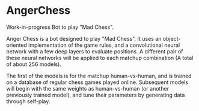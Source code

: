 # AngerChess
Work-in-progress Bot to play "Mad Chess".

Anger Chess is a bot designed to play "Mad Chess". It uses an object-oriented implementation of the game rules, and a convolutional neural network 
with a few deep layers to evaluate positions. A different pair of these neural networks will be applied to each matchup combination (A total of about 256 models).

The first of the models is for the matchup human-vs-human, and is trained on a database of regular chess games played online. Subsequent models will begin with
the same weights as human-vs-human (or another previously trained model), and tune their parameters by generating data through self-play.
